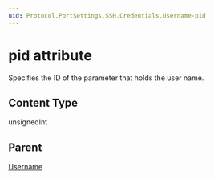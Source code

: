 ```yaml
---
uid: Protocol.PortSettings.SSH.Credentials.Username-pid
---
```


# pid attribute

Specifies the ID of the parameter that holds the user name.

## Content Type

unsignedInt

## Parent

[Username](xref:Protocol.PortSettings.SSH.Credentials.Username)
